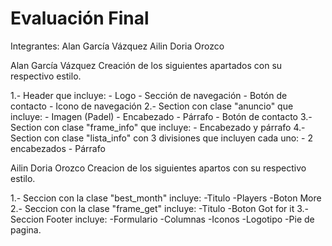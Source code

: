 # Evaluación Final

Integrantes: 	Alan García Vázquez
		Ailin Doria Orozco

Alan García Vázquez
Creación de los siguientes apartados con su respectivo estilo.

1.- Header que incluye:
	- Logo
	- Sección de navegación
	- Botón de contacto
	- Icono de navegación
2.- Section con clase "anuncio" que incluye:
	- Imagen (Padel)
	- Encabezado 
	- Párrafo
	- Botón de contacto
3.- Section con clase "frame_info" que incluye:
	- Encabezado y párrafo
4.- Section con clase "lista_info" con 3 divisiones que incluyen cada uno:
	- 2 encabezados
	- Párrafo

Ailin Doria Orozco
Creacion de los siguientes apartos con su respectivo estilo.

1.- Seccion con la clase "best_month" incluye:
	-Titulo
	-Players
	-Boton More
2.- Seccion con la clase "frame_get" incluye:
	-Titulo
	-Boton Got for it
3.- Seccion Footer incluye:
	-Formulario
	-Columnas
	-Iconos
	-Logotipo
	-Pie de pagina.
